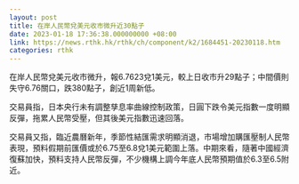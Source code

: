 ```yaml
---
layout: post
title: 在岸人民幣兌美元收市微升近30點子
date: 2023-01-18 17:36:38.000000000 +08:00
link: https://news.rthk.hk/rthk/ch/component/k2/1684451-20230118.htm
categories: rthk
---
```


在岸人民幣兌美元收市微升，報6.7623兌1美元，較上日收市升29點子；中間價則失守6.76關口，跌380點子，創近1周新低。

交易員指，日本央行未有調整孳息率曲線控制政策，日圓下跌令美元指數一度明顯反彈，拖累人民幣受壓，但其後美元指數迅速回落。

交易員又指，臨近農曆新年，季節性結匯需求明顯消退，市場增加購匯壓制人民幣表現，預料假期前匯價或於6.75至6.8兌1美元範圍上落。中期來看，隨著中國經濟復蘇加快，預料支持人民幣反彈，不少機構上調今年底人民幣預期值於6.3至6.5附近。
